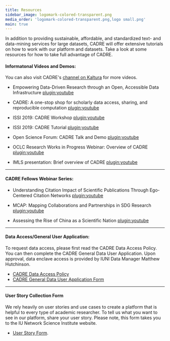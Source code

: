```yaml
---
title: Resources
sidebar_image: logomark-colored-transparent.png
media_order: 'logomark-colored-transparent.png,logo small.png'
main: true
---
```


In addition to providing sustainable, affordable, and standardized text- and data-mining services for large datasets, CADRE will offer extensive tutorials on how to work with our platform and datasets. Take a look at some resources for how to take full advantage of CADRE.

#### Informatonal Videos and Demos: ####
You can also visit CADRE's [channel on Kaltura](https://iu.mediaspace.kaltura.com/channel/Collaborative%2BArchive%2BData%2BResearch%2BEnvironment%2B%2528CADRE%2529/122203841) for more videos.  

* Empowering Data-Driven Research through an Open, Accessible Data Infrastructure 
[plugin:youtube](https://youtu.be/svf0zD438n0)

* CADRE: A one-stop shop for scholarly data access, sharing, and reproducible computation
[plugin:youtube](https://youtu.be/BZOqWYmzeD8)

* ISSI 2019: CADRE Workshop
[plugin:youtube](https://www.youtube.com/watch?v=SORK_OZYjcE)

* ISSI 2019: CADRE Tutorial
[plugin:youtube](https://www.youtube.com/watch?v=uRpNaqHYgxY) 

* Open Science Forum: CADRE Talk and Demo
[plugin:youtube](https://youtu.be/8NjmOvkqDAw)

* OCLC Research Works in Progress Webinar: Overview of CADRE
[plugin:youtube](https://www.youtube.com/watch?v=s4NPmB-aSv0)

* IMLS presentation: Brief overview of CADRE
[plugin:youtube](https://www.youtube.com/watch?v=33ev6Rzhd0A)

--- 

#### CADRE Fellows Webinar Series: #### 
* Understanding Citation Impact of Scientific Publications Through Ego-Centered Citation Networks
[plugin:youtube](https://youtu.be/P4jEjFRCB3U)

* MCAP: Mapping Collaborations and Partnerships in SDG Research
[plugin:youtube](https://youtu.be/NtECdJYD51w)

* Assessing the Rise of China as a Scientific Nation
[plugin:youtube](https://www.youtube.com/watch?v=Ylhq7JpZAXI)

---

#### Data Access/General User Application: ####
To request data access, please first read the CADRE Data Access Policy. You can then complete the CADRE General Data User Application. Upon approval, data enclave access is provided by IUNI Data Manager Matthew Hutchinson.
* [CADRE Data Access Policy](https://cadre.iu.edu/resources/data-access-policy)
* [CADRE General Data User Application Form](https://iuni.iu.edu/resources/cadre/general-data-user)

---

#### User Story Collection Form ####
We rely heavily on user stories and use cases to create a platform that is helpful to every type of academic researcher. To tell us what you want to see in our platform, share your user story. Please note, this form takes you to the IU Network Science Institute website.
*  [User Story Form](http://iuni.iu.edu/resources/cadre/user-stories).